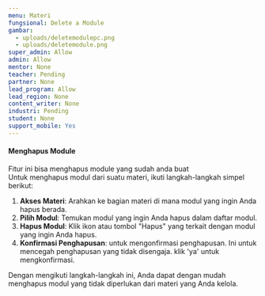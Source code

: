 ```yaml
---
menu: Materi
fungsional: Delete a Module
gambar:
  - uploads/deletemodulepc.png
  - uploads/deletemodule.png
super_admin: Allow
admin: Allow
mentor: None
teacher: Pending
partner: None
lead_program: Allow
lead_region: None
content_writer: None
industri: Pending
student: None
support_mobile: Yes
---
```

#### Menghapus Module

F﻿itur ini bisa menghapus module yang sudah anda buat\
Untuk menghapus modul dari suatu materi, ikuti langkah-langkah simpel berikut:

1. **Akses Materi**: Arahkan ke bagian materi di mana modul yang ingin Anda hapus berada.
2. **Pilih Modul**: Temukan modul yang ingin Anda hapus dalam daftar modul.
3. **Hapus Modul**: Klik ikon atau tombol "Hapus" yang terkait dengan modul yang ingin Anda hapus.
4. **Konfirmasi Penghapusan**: untuk mengonfirmasi penghapusan. Ini untuk mencegah penghapusan yang tidak disengaja. klik 'ya' untuk mengkonfirmasi.

Dengan mengikuti langkah-langkah ini, Anda dapat dengan mudah menghapus modul yang tidak diperlukan dari materi yang Anda kelola.